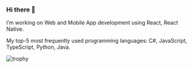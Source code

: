 ### Hi there 👋

I’m working on Web and Mobile App development using React, React Native.

My top-5 most frequently used programming languages: C#, JavaScript, TypeScript, Python, Java. 

![trophy](https://github-profile-trophy.vercel.app/?username=Maiha192)
